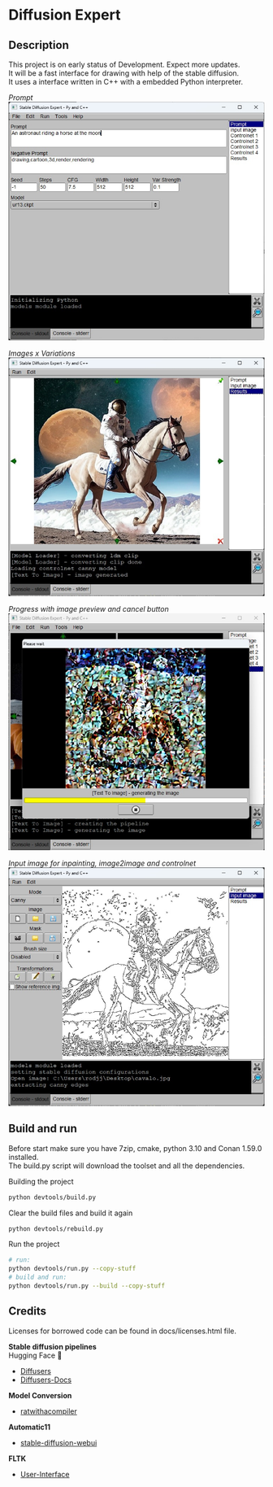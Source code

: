 # Diffusion Expert

## Description
This project is on early status of Development. Expect more updates.  
It will be a fast interface for drawing with help of the stable diffusion.  
It uses a interface written in C++ with a embedded Python interpreter.  

*Prompt*   
![Ubuntu screenshot](https://github.com/rodjjo/diffusion-expert/raw/main/docs/images/difusion-expert-pre-alpha.jpg)

*Images x Variations*   
![Ubuntu screenshot](https://github.com/rodjjo/diffusion-expert/raw/main/docs/images/difusion-expert-pre-alpha-2.jpg)

*Progress with image preview and cancel button*   
![Ubuntu screenshot](https://github.com/rodjjo/diffusion-expert/raw/main/docs/images/difusion-expert-pre-alpha-3.jpg)


*Input image for inpainting, image2image and controlnet*   
![Ubuntu screenshot](https://github.com/rodjjo/diffusion-expert/raw/main/docs/images/difusion-expert-pre-alpha-4.jpg)
## Build and run 

Before start make sure you have 7zip, cmake, python 3.10 and Conan 1.59.0 installed.  
The build.py script will download the toolset and all the dependencies.

Building the project
```bash
python devtools/build.py
```

Clear the build files and build it again
```bash
python devtools/rebuild.py
```

Run the project
```bash
# run:
python devtools/run.py --copy-stuff
# build and run:
python devtools/run.py --build --copy-stuff
```

## Credits
Licenses for borrowed code can be found in docs/licenses.html file.   
  
**Stable diffusion pipelines**  
Hugging Face 🤗
* [Diffusers](https://github.com/huggingface/diffusers)   
* [Diffusers-Docs](https://huggingface.co/docs/diffusers/index)   

**Model Conversion**  
* [ratwithacompiler](https://github.com/ratwithacompiler/diffusers_stablediff_conversion)

**Automatic11**  
* [stable-diffusion-webui](https://github.com/AUTOMATIC1111/stable-diffusion-webui)

**FLTK**
* [User-Interface](https://www.fltk.org/doc-1.3/)
